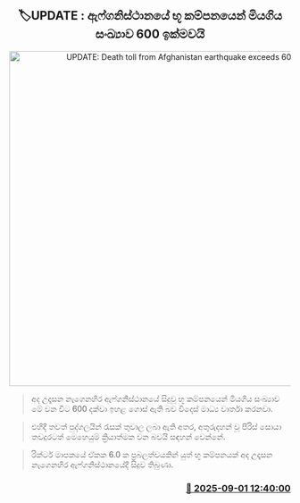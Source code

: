 <p align='center'><b><h2 align='center' title='UPDATE: Death toll from Afghanistan earthquake exceeds 600'>🏷UPDATE : ඇෆ්ගනිස්ථානයේ භූ කම්පනයෙන් මියගිය සංඛ්‍යාව 600 ඉක්මවයි</h2></b></p>
<p align='center'><img src='https://helakuru.sgp1.cdn.digitaloceanspaces.com/esana/images/lib/afganistan-tyu.jpg' width='600' alt='UPDATE: Death toll from Afghanistan earthquake exceeds 600'></p>

> අද උදෑසන නැගෙනහිර ඇෆ්ගනිස්ථානයේ සිදුවූ භූ කම්පනයෙන් මියගිය සංඛ්‍යාව මේ වන විට 600 දක්වා ඉහළ ගොස් ඇති බව විදෙස් මාධ්‍ය වාර්තා කරනවා.

> එහිදී තවත් පුද්ගලයින් රැසක් තුවාල ලබා ඇති අතර, අතුරුදහන් වූ පිරිස් සොයා තවදුරටත් මෙහෙයුම් ක්‍රියාත්මක වන බවයි සඳහන් වෙන්නේ.

> රික්ටර් මාපකයේ ඒකක 6.0 ක ප්‍රබලත්වයකින් යුත් භූ කම්පනයක් අද උදෑසන නැගෙනහිර ඇෆ්ගනිස්ථානයේදී සිදුව තිබුණා.



<h3 align='right'><a href='https://www.helakuru.lk/esana/p/113244/'>📅 2025-09-01 12:40:00</a></h3>
